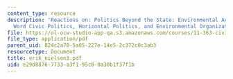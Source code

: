 ```yaml
---
content_type: resource
description: 'Reactions on: Politics Beyond the State: Environmental Activism and
  Word Civic Politics, Horizontal Politics, and Environmental Organizations.'
file: https://ol-ocw-studio-app-qa.s3.amazonaws.com/courses/11-363-civil-society-and-the-environment-spring-2005/e29d88767733a3f195c00a30b1f37f1b_erik_nielsen3.pdf
file_type: application/pdf
parent_uid: 824c2a70-5a05-227e-14e5-2c372c0c3ab3
resourcetype: Document
title: erik_nielsen3.pdf
uid: e29d8876-7733-a3f1-95c0-0a30b1f37f1b
---
```

